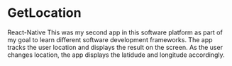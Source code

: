 # GetLocation
React-Native
This was my second app in this software platform as part of my goal to learn different software development frameworks. The app 
tracks the user location and displays the result on the screen. As the user changes location, the app displays the latidude and 
longitude accordingly.
